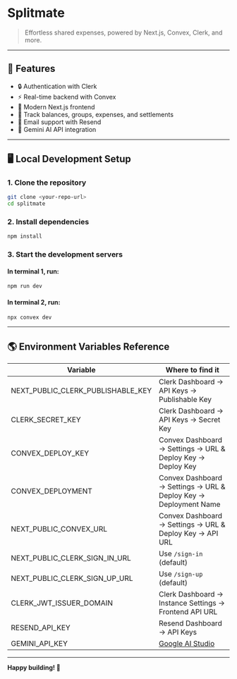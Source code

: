 # Splitmate

> Effortless shared expenses, powered by Next.js, Convex, Clerk, and more.

---

## 🚀 Features

- 🔒 Authentication with Clerk
- ⚡ Real-time backend with Convex
- 📝 Modern Next.js frontend
- 💸 Track balances, groups, expenses, and settlements
- 📨 Email support with Resend
- 🤖 Gemini AI API integration

---

## 🖥️ Local Development Setup

### 1. Clone the repository

```bash
git clone <your-repo-url>
cd splitmate
```

### 2. Install dependencies

```bash
npm install
```

### 3. Start the development servers

#### In terminal 1, run:

```bash
npm run dev
```

#### In terminal 2, run:

```bash
npx convex dev
```

---

## 🌎 Environment Variables Reference

| Variable                           | Where to find it                                               |
|-------------------------------------|---------------------------------------------------------------|
| NEXT_PUBLIC_CLERK_PUBLISHABLE_KEY  | Clerk Dashboard → API Keys → Publishable Key                  |
| CLERK_SECRET_KEY                   | Clerk Dashboard → API Keys → Secret Key                       |
| CONVEX_DEPLOY_KEY                  | Convex Dashboard → Settings → URL & Deploy Key → Deploy Key   |
| CONVEX_DEPLOYMENT                  | Convex Dashboard → Settings → URL & Deploy Key → Deployment Name |
| NEXT_PUBLIC_CONVEX_URL             | Convex Dashboard → Settings → URL & Deploy Key → API URL      |
| NEXT_PUBLIC_CLERK_SIGN_IN_URL      | Use `/sign-in` (default)                                      |
| NEXT_PUBLIC_CLERK_SIGN_UP_URL      | Use `/sign-up` (default)                                      |
| CLERK_JWT_ISSUER_DOMAIN            | Clerk Dashboard → Instance Settings → Frontend API URL         |
| RESEND_API_KEY                     | Resend Dashboard → API Keys                                   |
| GEMINI_API_KEY                     | [Google AI Studio](https://makersuite.google.com/app/apikey)  |

---

**Happy building! 🚀**